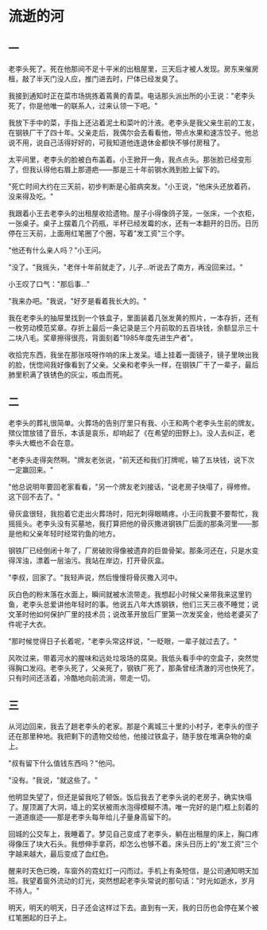 # 流逝的河

## 一

老李头死了。死在他那间不足十平米的出租屋里，三天后才被人发现。房东来催房租，敲了半天门没人应，推门进去时，尸体已经发臭了。

我接到通知时正在菜市场挑拣着蔫黄的青菜。电话那头派出所的小王说："老李头死了，你是他唯一的联系人，过来认领一下吧。"

我放下手中的菜，手指上还沾着泥土和菜叶的汁液。老李头是我父亲生前的工友，在钢铁厂干了四十年。父亲走后，我偶尔会去看看他，带点水果和速冻饺子。他总说不用，说自己活得好好的，可我知道他连退休金都快不够付房租了。

太平间里，老李头的脸被白布盖着。小王掀开一角，我点点头。那张脸已经变形了，但我认得他右眉上那道疤——那是三十年前钢水溅到脸上留下的。

"死亡时间大约在三天前，初步判断是心脏病突发。"小王说，"他床头还放着药，没来得及吃。"

我跟着小王去老李头的出租屋收拾遗物。屋子小得像鸽子笼，一张床，一个衣柜，一张桌子。桌子上摆着几个药瓶，半杯已经发霉的水，还有一本翻开的日历。日历停在三天前，上面用红笔圈了个圈，写着"发工资"三个字。

"他还有什么亲人吗？"小王问。

"没了。"我摇头，"老伴十年前就走了，儿子...听说去了南方，再没回来过。"

小王叹了口气："那后事..."

"我来办吧。"我说，"好歹是看着我长大的。"

我在老李头的抽屉里找到一个铁盒子，里面装着几张发黄的照片，一本存折，还有一枚劳动模范奖章。存折上最后一条记录是三个月前取的五百块钱，余额显示三十二块八毛。奖章擦得很亮，背面刻着"1985年度先进生产者"。

收拾完东西，我坐在那张吱呀作响的床上发呆。墙上挂着一面镜子，镜子里映出我的脸，恍惚间我好像看到了父亲。父亲和老李头一样，在钢铁厂干了一辈子，最后肺里积满了铁锈色的灰尘，咳血而死。

## 二

老李头的葬礼很简单。火葬场的告别厅里只有我、小王和两个老李头生前的牌友。殡仪馆放错了音乐，本该是哀乐，却响起了《在希望的田野上》。没人去纠正，老李头大概也不会在意。

"老李头走得突然啊。"牌友老张说，"前天还和我们打牌呢，输了五块钱，说下次一定赢回来。"

"他总说明年要回老家看看，"另一个牌友老刘接话，"说老房子快塌了，得修修。这下回不去了。"

骨灰盒很轻，我抱着它走出火葬场时，阳光刺得眼睛疼。小王问我要不要帮忙，我摇摇头。老李头没有买墓地，我打算把他的骨灰撒进钢铁厂后面的那条河里——那是他和父亲年轻时经常钓鱼的地方。

钢铁厂已经倒闭十年了，厂房破败得像被遗弃的巨兽骨架。那条河还在，只是水变得浑浊，漂着一层油污。我站在岸边，打开骨灰盒。

"李叔，回家了。"我轻声说，然后慢慢将骨灰撒入河中。

灰白色的粉末落在水面上，瞬间就被水流带走。我想起小时候父亲带我来这里钓鱼，老李头总爱讲他年轻时的事。他说五八年大炼钢铁，他们三天三夜不睡觉；说文革时他如何保护厂里的技术员；说改革开放后厂里第一次发奖金，他给老婆买了件呢子大衣。

"那时候觉得日子长着呢，"老李头常这样说，"一眨眼，一辈子就过去了。"

风吹过来，带着河水的腥味和远处垃圾场的腐臭。我低头看手中的空盒子，突然觉得胸口发闷。老李头死了，父亲死了，钢铁厂死了，那条曾经清澈的河也快死了。只有时间还活着，冷酷地向前流淌，带走一切。

## 三

从河边回来，我去了趟老李头的老家。那是个离城三十里的小村子，老李头的侄子还在那里种地。我把剩下的遗物交给他，他接过铁盒子，随手放在堆满杂物的桌上。

"叔有留下什么值钱东西吗？"他问。

"没有。"我说，"就这些了。"

他明显失望了，但还是留我吃了顿饭。饭后我去了老李头说的老房子，确实快塌了。屋顶漏了大洞，墙上的奖状被雨水泡得模糊不清。唯一完好的是门框上刻着的一道道痕迹——那是老李头每年给儿子量身高留下的。

回城的公交车上，我睡着了。梦见自己变成了老李头，躺在出租屋的床上，胸口疼得像压了块大石头。我想伸手拿药，却怎么也够不着。床头日历上的"发工资"三个字越来越大，最后变成了血红色。

醒来时天色已晚，车窗外的霓虹灯一闪而过。手机上有条短信，是公司通知明天加班。我望着窗外流动的灯光，突然想起老李头常说的那句话："时光如逝水，岁月不待人。"

明天，明天的明天，日子还会这样过下去。直到有一天，我的日历也会停在某个被红笔圈起的日子上。